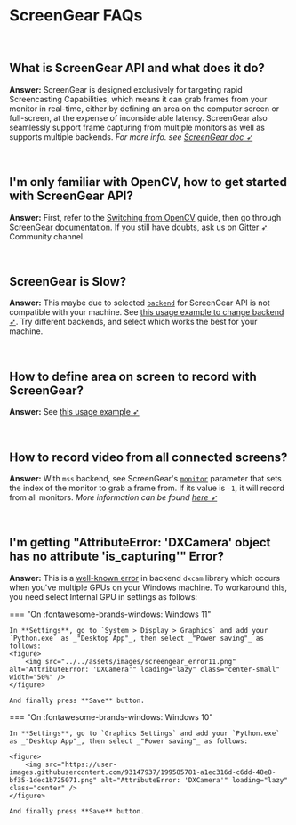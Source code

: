 <!--
===============================================
vidgear library source-code is deployed under the Apache 2.0 License:

Copyright (c) 2019 Abhishek Thakur(@abhiTronix) <abhi.una12@gmail.com>

Licensed under the Apache License, Version 2.0 (the "License");
you may not use this file except in compliance with the License.
You may obtain a copy of the License at

   http://www.apache.org/licenses/LICENSE-2.0

Unless required by applicable law or agreed to in writing, software
distributed under the License is distributed on an "AS IS" BASIS,
WITHOUT WARRANTIES OR CONDITIONS OF ANY KIND, either express or implied.
See the License for the specific language governing permissions and
limitations under the License.
===============================================
-->

# ScreenGear FAQs

&thinsp;

## What is ScreenGear API and what does it do?

**Answer:** ScreenGear is designed exclusively for targeting rapid Screencasting Capabilities, which means it can grab frames from your monitor in real-time, either by defining an area on the computer screen or full-screen, at the expense of inconsiderable latency. ScreenGear also seamlessly support frame capturing from multiple monitors as well as supports multiple backends. _For more info. see [ScreenGear doc ➶](../../gears/screengear/overview/)_

&nbsp;

## I'm only familiar with OpenCV, how to get started with ScreenGear API?

**Answer:** First, refer to the [Switching from OpenCV](../../switch_from_cv/#switching-videocapture-apis) guide, then go through [ScreenGear documentation](../../gears/screengear/overview/). If you still have doubts, ask us on [Gitter ➶](https://gitter.im/vidgear/community) Community channel.

&nbsp;

## ScreenGear is Slow?

**Answer:** This maybe due to selected [`backend`](../../gears/screengear/params/#backend) for ScreenGear API is not compatible with your machine. See [this usage example to change backend ➶](../../gears/screengear/usage/#using-screengear-with-variable-backend). Try different backends, and select which works the best for your machine.

&nbsp;

## How to define area on screen to record with ScreenGear?

**Answer:** See [this usage example ➶](../../gears/screengear/usage/#using-screengear-with-variable-screen-dimensions)

&nbsp;

## How to record video from all connected screens?

**Answer:** With `mss` backend, see ScreenGear's [`monitor`](../../gears/screengear/params/#monitor) parameter that sets the index of the monitor to grab a frame from. If its value is `-1`, it will record from all monitors. _More information can be found [here  ➶](https://python-mss.readthedocs.io/examples.html#a-screen-shot-to-grab-them-all)_

&nbsp;

## I'm getting "AttributeError: 'DXCamera' object has no attribute 'is_capturing'" Error?

**Answer:** This is a [well-known error](https://github.com/ra1nty/DXcam/issues/38) in backend `dxcam` library which occurs when you've multiple GPUs on your Windows machine. To workaround this, you need select Internal GPU in settings as follows:

=== "On :fontawesome-brands-windows: Windows 11"

    In **Settings**, go to `System > Display > Graphics` and add your `Python.exe` as _"Desktop App"_, then select _"Power saving"_ as follows:
    <figure>
        <img src="../../assets/images/screengear_error11.png" alt="AttributeError: 'DXCamera'" loading="lazy" class="center-small" width="50%" />
    </figure>

    And finally press **Save** button.  

=== "On :fontawesome-brands-windows: Windows 10"

    In **Settings**, go to `Graphics Settings` and add your `Python.exe` as _"Desktop App"_, then select _"Power saving"_ as follows:
    
    <figure>
        <img src="https://user-images.githubusercontent.com/93147937/199585781-a1ec316d-c6dd-48e8-bf35-1dec1b725071.png" alt="AttributeError: 'DXCamera'" loading="lazy" class="center" />
    </figure>

    And finally press **Save** button.  

&nbsp;